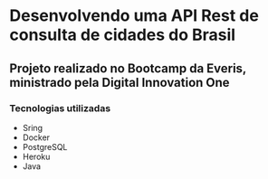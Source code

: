 # Desenvolvendo uma  API Rest de consulta de cidades do Brasil 
## Projeto realizado no Bootcamp da Everis, ministrado pela Digital Innovation One


### Tecnologias utilizadas

* Sring
* Docker
* PostgreSQL
* Heroku 
* Java
